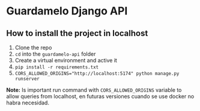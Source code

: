 # Guardamelo Django API


## How to install the project in localhost
1. Clone the repo
2. `cd` into the `guardamelo-api` folder
3. Create a virtual environment and active it
4. `pip install -r requirements.txt`
5. `CORS_ALLOWED_ORIGINS="http://localhost:5174" python manage.py runserver`

**Note:** Is important run command with `CORS_ALLOWED_ORIGINS` variable to allow queries from localhost, en futuras versiones cuando se use docker no habra necesidad.